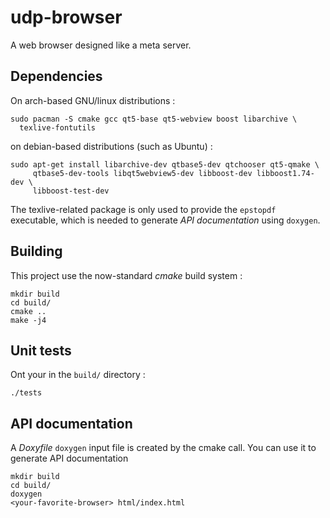 # udp-browser

A web browser designed like a meta server.

## Dependencies

On arch-based GNU/linux distributions :

	sudo pacman -S cmake gcc qt5-base qt5-webview boost libarchive \
	  texlive-fontutils

on debian-based distributions (such as Ubuntu) :

    sudo apt-get install libarchive-dev qtbase5-dev qtchooser qt5-qmake \
	     qtbase5-dev-tools libqt5webview5-dev libboost-dev libboost1.74-dev \
		 libboost-test-dev  	

The texlive-related package is only used to provide the `epstopdf` executable,
which is needed to generate *API documentation* using `doxygen`.

## Building

This project use the now-standard *cmake* build system :

	mkdir build
	cd build/
	cmake ..
	make -j4

## Unit tests

Ont your in the `build/` directory :

	./tests

## API documentation

A *Doxyfile* `doxygen` input file is created by the cmake call. You can use it
to generate API documentation

	mkdir build
	cd build/
	doxygen
	<your-favorite-browser> html/index.html

